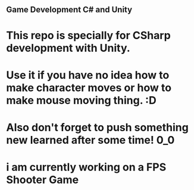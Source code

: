 ## Game Development C# and Unity


# This repo is specially for CSharp development with Unity. 
# Use it if you have no idea how to make character moves or how to make mouse moving thing. :D 
# Also don't forget to push something new learned after some time! 0_0 

# i am currently working on a FPS Shooter Game
